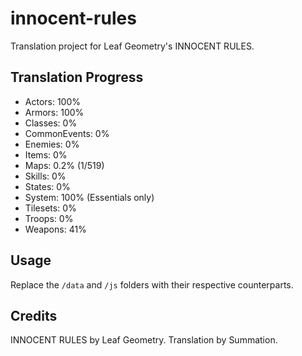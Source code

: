 # innocent-rules
Translation project for Leaf Geometry's INNOCENT RULES.

## Translation Progress
- Actors: 100%
- Armors: 100%
- Classes: 0%
- CommonEvents: 0%
- Enemies: 0%
- Items: 0%
- Maps: 0.2% (1/519)
- Skills: 0%
- States: 0%
- System: 100% (Essentials only)
- Tilesets: 0%
- Troops: 0%
- Weapons: 41%

## Usage
Replace the `/data` and `/js` folders with their respective counterparts.

## Credits
INNOCENT RULES by Leaf Geometry.
Translation by Summation.
